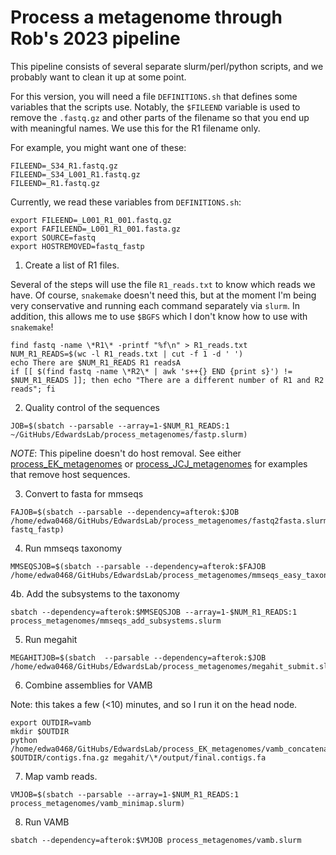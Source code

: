 # Process a metagenome through Rob's 2023 pipeline

This pipeline consists of several separate slurm/perl/python scripts, and we probably want to clean it up at some point. 

For this version, you will need a file `DEFINITIONS.sh` that defines some variables that the scripts use. Notably, the `$FILEEND` variable is used to remove the `.fastq.gz` and other parts of the filename so that you end up with meaningful names. We use this for the R1 filename only.

For example, you might want one of these:

```
FILEEND=_S34_R1.fastq.gz
FILEEND=_S34_L001_R1.fastq.gz
FILEEND=_R1.fastq.gz
```

Currently, we read these variables from `DEFINITIONS.sh`:

```
export FILEEND=_L001_R1_001.fastq.gz
export FAFILEEND=_L001_R1_001.fasta.gz
export SOURCE=fastq
export HOSTREMOVED=fastq_fastp
```

1. Create a list of R1 files.

Several of the steps will use the file `R1_reads.txt` to know which reads we have. Of course, `snakemake` doesn't need this, but at the moment I'm being very conservative and running each command separately via `slurm`. In addition, this allows me to use `$BGFS` which I don't know how to use with `snakemake`!

```
find fastq -name \*R1\* -printf "%f\n" > R1_reads.txt
NUM_R1_READS=$(wc -l R1_reads.txt | cut -f 1 -d ' ')
echo There are $NUM_R1_READS R1 readsA
if [[ $(find fastq -name \*R2\* | awk 's++{} END {print s}') != $NUM_R1_READS ]]; then echo "There are a different number of R1 and R2 reads"; fi
```


2. Quality control of the sequences


```
JOB=$(sbatch --parsable --array=1-$NUM_R1_READS:1 ~/GitHubs/EdwardsLab/process_metagenomes/fastp.slurm)
```

*NOTE*: This pipeline doesn't do host removal. See either [process_EK_metagenomes](../process_EK_metagenomes) or [process_JCJ_metagenomes](../process_JCJ_metagenomes) for examples that remove host sequences.

3. Convert to fasta for mmseqs

```
FAJOB=$(sbatch --parsable --dependency=afterok:$JOB /home/edwa0468/GitHubs/EdwardsLab/process_metagenomes/fastq2fasta.slurm fastq_fastp)
```

4. Run mmseqs taxonomy

```
MMSEQSJOB=$(sbatch --parsable --dependency=afterok:$FAJOB /home/edwa0468/GitHubs/EdwardsLab/process_metagenomes/mmseqs_easy_taxonomy_submit.slurm)
```

4b. Add the subsystems to the taxonomy

```
sbatch --dependency=afterok:$MMSEQSJOB --array=1-$NUM_R1_READS:1 process_metagenomes/mmseqs_add_subsystems.slurm
```

5. Run megahit
 
```
MEGAHITJOB=$(sbatch  --parsable --dependency=afterok:$JOB /home/edwa0468/GitHubs/EdwardsLab/process_metagenomes/megahit_submit.slurm
```

6. Combine assemblies for VAMB

Note: this takes a few (<10) minutes, and so I run it on the head node. 

```
export OUTDIR=vamb
mkdir $OUTDIR
python /home/edwa0468/GitHubs/EdwardsLab/process_EK_metagenomes/vamb_concatenate.py $OUTDIR/contigs.fna.gz megahit/\*/output/final.contigs.fa
```

7. Map vamb reads.

```
VMJOB=$(sbatch --parsable --array=1-$NUM_R1_READS:1 process_metagenomes/vamb_minimap.slurm)
```


8. Run VAMB

```
sbatch --dependency=afterok:$VMJOB process_metagenomes/vamb.slurm
```

